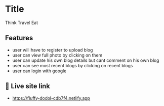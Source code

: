 # Title

Think Travel Eat

## Features

- user will have to register to upload blog
- user can view full photo by clicking on them
- user can update his own blog details but cant comment on his own blog
- user can see most recent blogs by clicking on recent blogs
- user can login with google


## 🔗 Live site link

- https://fluffy-dodol-cdb7f4.netlify.app
